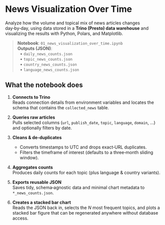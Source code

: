 # News Visualization Over Time

Analyze how the volume and topical mix of news articles changes day‑by‑day, using data stored in a **Trino (Presto) data warehouse** and visualizing the results with Python, Polars, and Matplotlib.

> **Notebook**: `01_news_visualization_over_time.ipynb`  
> **Outputs (JSON)**:  
> &nbsp;&nbsp;• `daily_news_counts.json`  
> &nbsp;&nbsp;• `topic_news_counts.json`  
> &nbsp;&nbsp;• `country_news_counts.json`  
> &nbsp;&nbsp;• `language_news_counts.json`

## What the notebook does

1. **Connects to Trino**  
   Reads connection details from environment variables and locates the schema that contains the `collected_news` table.

2. **Queries raw articles**  
   Pulls selected columns (`url`, `publish_date`, `topic`, `language`, `domain`, …) and optionally filters by date.

3. **Cleans & de‑duplicates**  
   *   Converts timestamps to UTC and drops exact‑URL duplicates.  
   *   Filters the timeframe of interest (defaults to a three‑month sliding window).

4. **Aggregates counts**  
   Produces daily counts for each topic (plus language & country variants).

5. **Exports reusable JSON**  
   Saves tidy, schema‑agnostic data and minimal chart metadata to `*_news_counts.json`.

6. **Creates a stacked bar chart**  
   Reads the JSON back in, selects the *N* most frequent topics, and plots a stacked bar figure that can be regenerated anywhere without database access.

